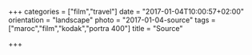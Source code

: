 +++
categories = ["film","travel"]
date = "2017-01-04T10:00:57+02:00"
orientation = "landscape"
photo = "2017-01-04-source"
tags = ["maroc","film","kodak","portra 400"]
title = "Source"

+++
